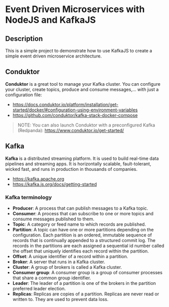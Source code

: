 # Event Driven Microservices with NodeJS and KafkaJS
## Description
This is a simple project to demonstrate how to use KafkaJS to create a simple event driven microservice architecture.

## Conduktor
**Conduktor** is a great tool to manage your Kafka cluster. You can configure your cluster, create topics, produce and consume messages,... 
with just a configuration file: 
- https://docs.conduktor.io/platform/installation/get-started/docker/#configuration-using-environment-variables
- https://github.com/conduktor/kafka-stack-docker-compose

> NOTE: You can also launch Conduktor with a preconfigured Kafka (Redpanda): https://www.conduktor.io/get-started/

## Kafka
**Kafka** is a distributed streaming platform. It is used to build real-time data pipelines and streaming apps. 
It is horizontally scalable, fault-tolerant, wicked fast, and runs in production in thousands of companies.

- https://kafka.apache.org
- https://kafka.js.org/docs/getting-started

### Kafka terminology
- **Producer**: A process that can publish messages to a Kafka topic.
- **Consumer**: A process that can subscribe to one or more topics and consume messages published to them.
- **Topic**: A category or feed name to which records are published.
- **Partition**: A topic can have one or more partitions depending on the configuration. Each partition is an ordered, 
 immutable sequence of records that is continually appended to a structured commit log. The records in the partitions are each assigned a sequential id number called the offset that uniquely identifies each record within the partition.
- **Offset**: A unique identifier of a record within a partition.
- **Broker**: A server that runs in a Kafka cluster.
- **Cluster**: A group of brokers is called a Kafka cluster.
- **Consumer group**: A consumer group is a group of consumer processes that share a common group identifier.
- **Leader**: The leader of a partition is one of the brokers in the partition preferred leader election.
- **Replicas**: Replicas are copies of a partition. Replicas are never read or written to. They are used to prevent data loss.
